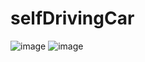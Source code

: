 # selfDrivingCar
![image](https://github.com/user-attachments/assets/fc37dd42-f754-4e72-9c9f-2b3848446b0a)
![image](https://github.com/user-attachments/assets/fc12ea83-6714-4403-8ba4-c999b3bd5fed)

